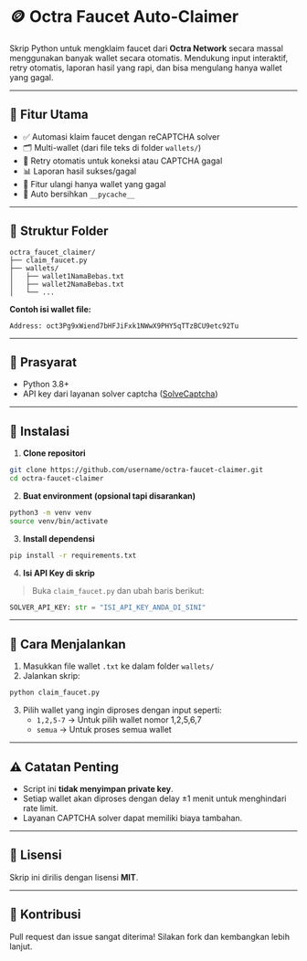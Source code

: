 # 🪙 Octra Faucet Auto-Claimer

Skrip Python untuk mengklaim faucet dari **Octra Network** secara massal menggunakan banyak wallet secara otomatis. Mendukung input interaktif, retry otomatis, laporan hasil yang rapi, dan bisa mengulang hanya wallet yang gagal.

---

## 🔧 Fitur Utama

- ✅ Automasi klaim faucet dengan reCAPTCHA solver
- 🗂️ Multi-wallet (dari file teks di folder `wallets/`)
- 🔁 Retry otomatis untuk koneksi atau CAPTCHA gagal
- 📊 Laporan hasil sukses/gagal
- 🔄 Fitur ulangi hanya wallet yang gagal
- 🧹 Auto bersihkan `__pycache__`

---

## 📁 Struktur Folder

```
octra_faucet_claimer/
├── claim_faucet.py
├── wallets/
│   ├── wallet1NamaBebas.txt
│   ├── wallet2NamaBebas.txt
│   └── ...
```

**Contoh isi wallet file:**
```
Address: oct3Pg9xWiend7bHFJiFxk1NWwX9PHY5qTTzBCU9etc92Tu
```

---

## 🧠 Prasyarat

- Python 3.8+
- API key dari layanan solver captcha ([SolveCaptcha](https://solvecaptcha.com?from=480476))

---

## 🧪 Instalasi

1. **Clone repositori**

```bash
git clone https://github.com/username/octra-faucet-claimer.git
cd octra-faucet-claimer
```

2. **Buat environment (opsional tapi disarankan)**

```bash
python3 -m venv venv
source venv/bin/activate
```

3. **Install dependensi**

```bash
pip install -r requirements.txt
```

4. **Isi API Key di skrip**
> Buka `claim_faucet.py` dan ubah baris berikut:

```python
SOLVER_API_KEY: str = "ISI_API_KEY_ANDA_DI_SINI"
```

---

## 🚀 Cara Menjalankan

1. Masukkan file wallet `.txt` ke dalam folder `wallets/`
2. Jalankan skrip:

```bash
python claim_faucet.py
```

3. Pilih wallet yang ingin diproses dengan input seperti:
   - `1,2,5-7` → Untuk pilih wallet nomor 1,2,5,6,7
   - `semua` → Untuk proses semua wallet

---

## ⚠️ Catatan Penting

- Script ini **tidak menyimpan private key**.
- Setiap wallet akan diproses dengan delay ±1 menit untuk menghindari rate limit.
- Layanan CAPTCHA solver dapat memiliki biaya tambahan.

---

## 📄 Lisensi

Skrip ini dirilis dengan lisensi **MIT**.

---

## 🙏 Kontribusi

Pull request dan issue sangat diterima! Silakan fork dan kembangkan lebih lanjut.
